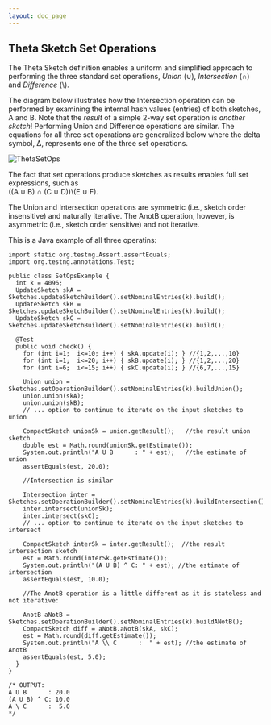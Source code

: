 ```yaml
---
layout: doc_page
---
```

<!--
    Licensed to the Apache Software Foundation (ASF) under one
    or more contributor license agreements.  See the NOTICE file
    distributed with this work for additional information
    regarding copyright ownership.  The ASF licenses this file
    to you under the Apache License, Version 2.0 (the
    "License"); you may not use this file except in compliance
    with the License.  You may obtain a copy of the License at

      http://www.apache.org/licenses/LICENSE-2.0

    Unless required by applicable law or agreed to in writing,
    software distributed under the License is distributed on an
    "AS IS" BASIS, WITHOUT WARRANTIES OR CONDITIONS OF ANY
    KIND, either express or implied.  See the License for the
    specific language governing permissions and limitations
    under the License.
-->
## Theta Sketch Set Operations

The Theta Sketch definition enables a uniform and simplified approach to performing the three 
standard set operations, 
<i>Union</i> (&#8746;), <i>Intersection</i> (&#8745;) and <i>Difference</i> (\\).

The diagram below illustrates how the Intersection operation can be performed by examining the 
internal hash values (entries) of both sketches, A and B. 
Note that the <i>result</i> of a simple 2-way set operation is <i>another sketch</i>! 
Performing Union and Difference operations are similar. 
The equations for all three set operations are generalized below where the delta symbol, 
&Delta;, represents one of the three set operations.

<img class="doc-img-full" src="{{site.docs_img_dir}}/theta/ThetaSetOps.png" alt="ThetaSetOps" />

The fact that set operations produce sketches as results enables full set expressions, such as<br>
 ((A &#8746; B) &#8745; (C &#8746; D))\\(E &#8746; F).

The Union and Intersection operations are symmetric (i.e., sketch order insensitive) 
and naturally iterative. 
The AnotB operation, however, is asymmetric (i.e., sketch order sensitive) and not iterative. 

This is a Java example of all three operatins:

    import static org.testng.Assert.assertEquals;
    import org.testng.annotations.Test;

    public class SetOpsExample {
      int k = 4096;
      UpdateSketch skA = Sketches.updateSketchBuilder().setNominalEntries(k).build();
      UpdateSketch skB = Sketches.updateSketchBuilder().setNominalEntries(k).build();
      UpdateSketch skC = Sketches.updateSketchBuilder().setNominalEntries(k).build();

      @Test
      public void check() {
        for (int i=1;  i<=10; i++) { skA.update(i); } //{1,2,...,10}
        for (int i=1;  i<=20; i++) { skB.update(i); } //{1,2,...,20}
        for (int i=6;  i<=15; i++) { skC.update(i); } //{6,7,...,15}
  
        Union union = Sketches.setOperationBuilder().setNominalEntries(k).buildUnion();
        union.union(skA);
        union.union(skB);
        // ... option to continue to iterate on the input sketches to union
  
        CompactSketch unionSk = union.getResult();   //the result union sketch
        double est = Math.round(unionSk.getEstimate());
        System.out.println("A U B      : " + est);   //the estimate of union
        assertEquals(est, 20.0);
  
        //Intersection is similar
  
        Intersection inter = Sketches.setOperationBuilder().setNominalEntries(k).buildIntersection();
        inter.intersect(unionSk);
        inter.intersect(skC);
        // ... option to continue to iterate on the input sketches to intersect
  
        CompactSketch interSk = inter.getResult();  //the result intersection sketch
        est = Math.round(interSk.getEstimate());
        System.out.println("(A U B) ^ C: " + est); //the estimate of intersection
        assertEquals(est, 10.0);
  
        //The AnotB operation is a little different as it is stateless and not iterative:
  
        AnotB aNotB = Sketches.setOperationBuilder().setNominalEntries(k).buildANotB();
        CompactSketch diff = aNotB.aNotB(skA, skC);
        est = Math.round(diff.getEstimate());
        System.out.println("A \\ C      :  " + est); //the estimate of AnotB
        assertEquals(est, 5.0);
      }
    }
    
    /* OUTPUT:
    A U B      : 20.0
    (A U B) ^ C: 10.0
    A \ C      :  5.0
    */



